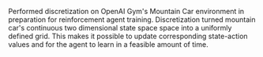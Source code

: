 Performed discretization on OpenAI Gym's Mountain Car environment in preparation for reinforcement agent training. Discretization turned mountain car's continuous two dimensional state space space into a uniformly defined grid. This makes it possible to update corresponding state-action values and for the agent to learn in a feasible amount of time.
